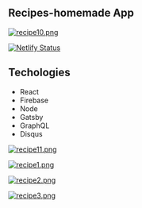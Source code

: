 ## Recipes-homemade App

[![recipe10.png](https://i.postimg.cc/nL0TB9R5/recipe10.png)](https://recipes-homemade-hb.netlify.app/)

[![Netlify Status](https://api.netlify.com/api/v1/badges/a8a6ede5-b84e-48a0-a303-1eebbaf26324/deploy-status)](https://app.netlify.com/sites/maleo-recipes-homemade/deploys)


## Techologies
- React
- Firebase
- Node
- Gatsby
- GraphQL
- Disqus

[![recipe11.png](https://i.postimg.cc/3xjtrcg3/recipe11.png)](https://recipes-homemade-hb.netlify.app/)

[![recipe1.png](https://i.postimg.cc/Cxyndrm6/recipe1.png)](https://recipes-homemade-hb.netlify.app/)

[![recipe2.png](https://i.postimg.cc/0Q5wP6ck/recipe2.png)](https://recipes-homemade-hb.netlify.app/)

[![recipe3.png](https://i.postimg.cc/yY2cc8Yj/recipe3.png)](https://recipes-homemade-hb.netlify.app/)
